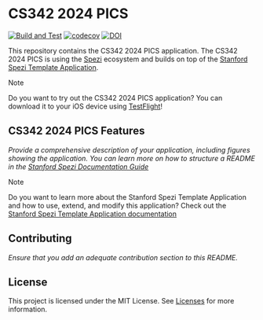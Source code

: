 <!--

This source file is part of the PICS based on the Stanford Spezi Template Application project

SPDX-FileCopyrightText: 2023 Stanford University

SPDX-License-Identifier: MIT

-->

# CS342 2024 PICS

[![Build and Test](https://github.com/CS342/2024-PICS/actions/workflows/build-and-test.yml/badge.svg)](https://github.com/CS342/2024-PICS/actions/workflows/build-and-test.yml)
[![codecov](https://codecov.io/gh/CS342/2024-PICS/graph/badge.svg?token=4vc3Z0TQWh)](https://codecov.io/gh/CS342/2024-PICS)
[![DOI](https://zenodo.org/badge/DOI/10.5281/zenodo.10521603.svg)](https://doi.org/10.5281/zenodo.10521603)

This repository contains the CS342 2024 PICS application.
The CS342 2024 PICS is using the [Spezi](https://github.com/StanfordSpezi/Spezi) ecosystem and builds on top of the [Stanford Spezi Template Application](https://github.com/StanfordSpezi/SpeziTemplateApplication).

> [!NOTE]  
> Do you want to try out the CS342 2024 PICS application? You can download it to your iOS device using [TestFlight](https://testflight.apple.com/join/oHPpBoKG)!


## CS342 2024 PICS Features

*Provide a comprehensive description of your application, including figures showing the application. You can learn more on how to structure a README in the [Stanford Spezi Documentation Guide](https://swiftpackageindex.com/stanfordspezi/spezi/documentation/spezi/documentation-guide)*

> [!NOTE]  
> Do you want to learn more about the Stanford Spezi Template Application and how to use, extend, and modify this application? Check out the [Stanford Spezi Template Application documentation](https://stanfordspezi.github.io/SpeziTemplateApplication)


## Contributing

*Ensure that you add an adequate contribution section to this README.*


## License

This project is licensed under the MIT License. See [Licenses](LICENSES) for more information.
